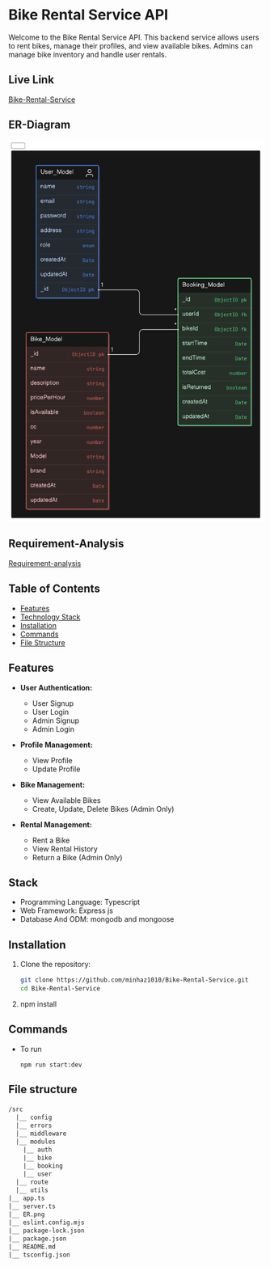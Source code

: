 # Bike Rental Service API

Welcome to the Bike Rental Service API. This backend service allows users to rent bikes, manage their profiles, and view available bikes. Admins can manage bike inventory and handle user rentals.

## Live Link
[Bike-Rental-Service](https://bike-rental-service-node.vercel.app/)

## ER-Diagram 
![ER-Diagram](./ER.png)

## Requirement-Analysis
[Requirement-analysis](https://drive.google.com/file/d/144c1fo0Bn1OuU1FNCfvaD3X_4GpN8rRl/view?usp=drive_link)

## Table of Contents

- [Features](#features)
- [Technology Stack](#stack)
- [Installation](#installation)
- [Commands](#commands)
- [File Structure](#file-structure)

## Features

- **User Authentication:**
  - User Signup
  - User Login
  - Admin Signup
  - Admin Login

- **Profile Management:**
  - View Profile
  - Update Profile

- **Bike Management:**
  - View Available Bikes
  - Create, Update, Delete Bikes (Admin Only)

- **Rental Management:**
  - Rent a Bike
  - View Rental History
  - Return a Bike (Admin Only)

## Stack

- Programming Language: Typescript
- Web Framework: Express js
- Database And ODM: mongodb and mongoose

## Installation

1. Clone the repository:
   ```sh
   git clone https://github.com/minhaz1010/Bike-Rental-Service.git
   cd Bike-Rental-Service
2. npm install

## Commands 

- To run
  ``` 
  npm run start:dev

## File structure
```
/src
  |__ config
  |__ errors
  |__ middleware
  |__ modules
    |__ auth
    |__ bike
    |__ booking
    |__ user
  |__ route
  |__ utils
|__ app.ts
|__ server.ts
|__ ER.png
|__ eslint.config.mjs
|__ package-lock.json
|__ package.json
|__ README.md
|__ tsconfig.json


